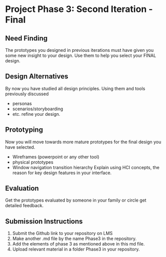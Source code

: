 # Project Phase 3: Second Iteration - Final

## Need Finding
The prototypes you designed in previous iterations must have given you some new insight to your design. Use them to help you select your FINAL design.


## Design Alternatives
By now you have studied all design principles. Using them and tools previously discussed 
- personas
- scenarios/storyboarding
- etc.
refine your design.


## Prototyping
Now you will move towards more mature prototypes for the final design you have selected.
- Wireframes (powerpoint or any other tool)
- physical prototypes 
- Window navigation transition hierarchy
Explain using HCI concepts, the reason for key design features in your interface.


## Evaluation
Get the prototypes evaluated by someone in your family or circle get detailed feedback.

## Submission Instructions
1) Submit the Github link to your repository on LMS
2) Make another .md file by the name Phase3 in the repository.
3) Add the elements of phase 3 as mentioned above in this md file.
4) Upload relevant material in a folder Phase3 in your repository.
